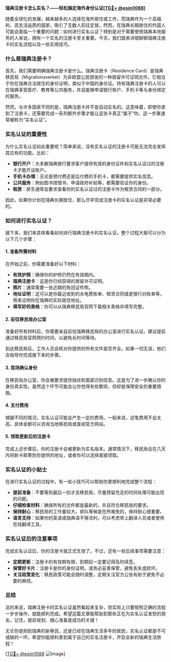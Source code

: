 **瑞典注册卡怎么实名？——轻松搞定海外身份认证[[TG💪+ @esim1088](https://t.me/s/esim1088)]**

随着全球化的发展，越来越多的人选择在海外居住或工作，而瑞典作为一个高福利、高生活品质的国家，吸引了无数人前往定居。然而，在瑞典长期居住的外国人可能会面临一个重要的问题：如何进行实名认证？特别是对于需要使用瑞典本地服务的人来说，拥有一个实名的注册卡至关重要。今天，我们就来详细聊聊瑞典注册卡的实名流程以及一些实用技巧。

### 什么是瑞典注册卡？

首先，我们需要明确瑞典注册卡是什么。瑞典注册卡（Residence Card）是瑞典移民局（Migrationsverket）为非欧盟公民颁发的一种居留许可证明文件。它相当于你在瑞典合法居住的身份证明，类似于中国的身份证。持有瑞典注册卡的人可以在瑞典享受医疗、教育等公共服务，并且能够申请银行账户、手机卡等与身份绑定的服务。

然而，与许多国家不同的是，瑞典注册卡并不是自动实名的。这意味着，即使你拿到了注册卡，还需要完成一系列额外步骤才能让这张卡真正“属于”你。这一步骤通常被称为“实名认证”。

### 实名认证的重要性

为什么实名认证如此重要呢？简单来说，没有实名认证的注册卡可能无法完全发挥其应有的功能。比如：

- **银行开户**：大多数瑞典银行要求客户提供有效的身份证件和实名认证过的注册卡才能开设账户。
- **手机卡办理**：无论是预付费还是后付费的手机卡，都需要提供实名信息。
- **公共服务**：例如图书馆借书、申请政府补贴等，都需要验证你的身份。
- **租房**：房东通常会要求查看你的实名认证过的注册卡作为租赁合同的一部分。

因此，如果你计划在瑞典长期居住，那么尽早完成注册卡的实名认证是非常必要的。

### 如何进行实名认证？

接下来，我们来具体看看如何进行瑞典注册卡的实名认证。整个过程大致可以分为以下几个步骤：

#### 1. 准备所需材料

在开始之前，你需要准备好以下材料：

- **有效护照**：确保你的护照仍然在有效期内。
- **瑞典注册卡**：这是你已经获得的居留许可证明。
- **照片**：通常需要一张近期的免冠证件照。
- **地址证明**：这可以是你最近收到的水电费账单、租赁合同或是银行对账单等，用来证明你在瑞典的实际居住地址。
- **填写好的表格**：你可以从瑞典移民局官网下载相关表格并填写完整。

#### 2. 前往移民局办公室

准备好所有材料后，你需要亲自前往瑞典移民局的办公室进行实名认证。建议提前通过移民局官网预约时间，以避免长时间等待。

到达移民局后，工作人员会核对你提供的所有文件是否齐全。如果一切无误，他们会指导你完成接下来的步骤。

#### 3. 现场确认身份

在移民局办公室，你会被要求提供指纹和面部识别信息。这是为了进一步确认你的身份真实性。虽然这个环节可能会让你觉得有些繁琐，但却是保障安全的重要措施。

#### 4. 支付费用

根据不同的情况，实名认证可能会产生一定的费用。一般来说，这笔费用不会太高，具体金额可以咨询当地移民局或查阅官方网站。

#### 5. 领取更新后的注册卡

完成上述步骤后，你的注册卡会被更新为实名版本。通常情况下，移民局会在几天内将新卡邮寄到你提供的地址，或者你可以选择直接领取。

### 实名认证的小贴士

在进行实名认证的过程中，有一些小技巧可以帮助你更顺利地完成整个流程：

- **提前准备**：不要等到最后一刻才去移民局，尽量预留充足的时间处理可能出现的问题。
- **仔细检查材料**：确保所有的文件都是最新的，并且符合移民局的要求。
- **保持耐心**：移民局的工作量较大，排队等候是在所难免的，保持耐心很重要。
- **语言支持**：如果你的英语或瑞典语不够流利，可以考虑带上翻译人员或者使用在线翻译工具。

### 实名认证后的注意事项

完成实名认证后，你的注册卡就正式生效了。不过，还有一些后续事项需要注意：

- **定期更新**：注册卡的有效期有限，到期前一定要记得及时续签。
- **保管好卡片**：注册卡是你的身份证明，请务必妥善保管，避免丢失或损坏。
- **关注政策变化**：移民政策可能会随时调整，定期关注官方公告有助于避免不必要的麻烦。

### 总结

总的来说，瑞典注册卡的实名认证虽然看起来复杂，但实际上只要按照正确的流程一步步操作，就能顺利完成。希望这篇文章能帮助到那些正在为实名认证发愁的朋友。记住，提前规划、细心准备是成功的关键！

无论你是刚到瑞典的新移民，还是已经在瑞典生活多年的居民，实名认证都是不可或缺的一环。希望你能顺利拿到属于自己的实名注册卡，开启全新的瑞典生活旅程！

[[TG💪+ @esim1088](https://t.me/s/esim1088) ![Image](https://i.postimg.cc/4NQfJmqS/Snipaste-2025-05-13-00-14-12.png)]